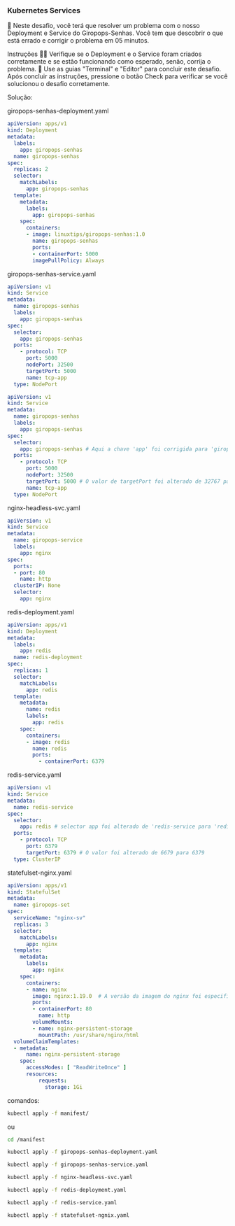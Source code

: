 ### Kubernetes Services

🔬 Neste desafio, você terá que resolver um problema com o nosso Deployment e Service do Giropops-Senhas. Você tem que descobrir o que está errado e corrigir o problema em 05 minutos.

Instruções
🕵️‍♀️ Verifique se o Deployment e o Service foram criados corretamente e se estão funcionando como esperado, senão, corrija o problema.
🚀 Use as guias "Terminal" e "Editor" para concluir este desafio. Após concluir as instruções, pressione o botão Check para verificar se você solucionou o desafio corretamente.

Solução:

giropops-senhas-deployment.yaml

```yaml
apiVersion: apps/v1
kind: Deployment
metadata:
  labels:
    app: giropops-senhas
  name: giropops-senhas
spec:
  replicas: 2
  selector:
    matchLabels:
      app: giropops-senhas
  template:
    metadata:
      labels:
        app: giropops-senhas
    spec:
      containers:
      - image: linuxtips/giropops-senhas:1.0
        name: giropops-senhas
        ports:
        - containerPort: 5000
        imagePullPolicy: Always        
```

giropops-senhas-service.yaml 

```yaml
apiVersion: v1
kind: Service
metadata:
  name: giropops-senhas
  labels:
    app: giropops-senhas
spec:
  selector:
    app: giropops-senhas
  ports:
    - protocol: TCP
      port: 5000
      nodePort: 32500
      targetPort: 5000
      name: tcp-app
  type: NodePort

apiVersion: v1
kind: Service
metadata:
  name: giropops-senhas
  labels:
    app: giropops-senhas
spec:
  selector:
    app: giropops-senhas # Aqui a chave 'app' foi corrigida para 'giropops-senhas'
  ports:
    - protocol: TCP
      port: 5000
      nodePort: 32500
      targetPort: 5000 # O valor de targetPort foi alterado de 32767 para 5000
      name: tcp-app
  type: NodePort
```

nginx-headless-svc.yaml  

```yaml 
apiVersion: v1
kind: Service
metadata:
  name: giropops-service
  labels:
    app: nginx
spec:
  ports:
  - port: 80
    name: http
  clusterIP: None
  selector:
    app: nginx
```

redis-deployment.yaml

```yaml
apiVersion: apps/v1
kind: Deployment
metadata:
  labels:
    app: redis
  name: redis-deployment
spec:
  replicas: 1
  selector:
    matchLabels:
      app: redis
  template:
    metadata:
      name: redis
      labels:
        app: redis
    spec:
      containers:
      - image: redis
        name: redis
        ports:
          - containerPort: 6379
```

redis-service.yaml

```yaml
apiVersion: v1
kind: Service
metadata:
  name: redis-service
spec:
  selector:
    app: redis # selector app foi alterado de 'redis-service para 'redis'
  ports:
    - protocol: TCP
      port: 6379
      targetPort: 6379 # O valor foi alterado de 6679 para 6379
  type: ClusterIP  
```

statefulset-nginx.yaml

```yaml
apiVersion: apps/v1
kind: StatefulSet
metadata:
  name: giropops-set
spec:
  serviceName: "nginx-sv"
  replicas: 3
  selector:
    matchLabels:
      app: nginx
  template:
    metadata:
      labels:
        app: nginx
    spec:
      containers:
      - name: nginx
        image: nginx:1.19.0  # A versão da imagem do nginx foi especificada como 'nginx:1.19.0'
        ports:
        - containerPort: 80
          name: http
        volumeMounts:
        - name: nginx-persistent-storage
          mountPath: /usr/share/nginx/html
  volumeClaimTemplates:
  - metadata:
      name: nginx-persistent-storage
    spec:
      accessModes: [ "ReadWriteOnce" ]
      resources:
          requests:
            storage: 1Gi
```
comandos:

```bash
kubectl apply -f manifest/
```

ou

```bash
cd /manifest

kubectl apply -f giropops-senhas-deployment.yaml

kubectl apply -f giropops-senhas-service.yaml

kubectl apply -f nginx-headless-svc.yaml  

kubectl apply -f redis-deployment.yaml

kubectl apply -f redis-service.yaml

kubectl apply -f statefulset-ngnix.yaml
```